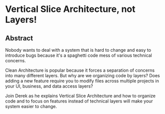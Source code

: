 # Vertical Slice Architecture, not Layers!

## Abstract

Nobody wants to deal with a system that is hard to change and easy to introduce bugs because it's a spaghetti code mess of various technical concerns.  

Clean Architecture is popular because it forces a separation of concerns into many different layers. But why are we organizing code by layers? 
Does adding a new feature require you to modify files across multiple projects in your UI, business, and data access layers?

Join Derek as he explains Vertical Slice Architecture and how to organize code and to focus on features instead of technical layers will make your system easier to change.
